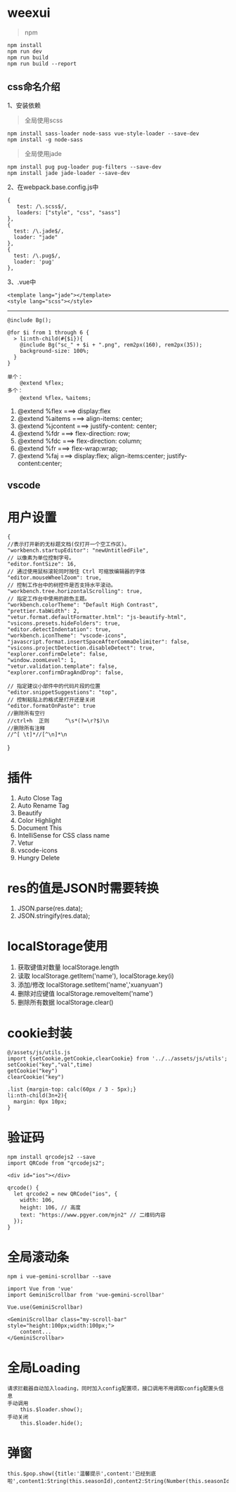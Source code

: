 # weexui
>  npm
 
    npm install
	npm run dev
	npm run build
	npm run build --report

## css命名介绍
1、安装依赖

> 全局使用scss

	npm install sass-loader node-sass vue-style-loader --save-dev
    npm install -g node-sass

> 全局使用jade

    npm install pug pug-loader pug-filters --save-dev
    npm install jade jade-loader --save-dev


2、在webpack.base.config.js中
	
	{  
       test: /\.scss$/,
       loaders: ["style", "css", "sass"]
    },
	{
      test: /\.jade$/,
      loader: "jade"
    },
    {
      test: /\.pug$/,
      loader: 'pug'
    },

3、.vue中 

	<template lang="jade"></template>
	<style lang="scss"></style>

----------

	@include Bg();
	
	@for $i from 1 through 6 {
      > li:nth-child(#{$i}){
        @include Bg("sc_" + $i + ".png", rem2px(160), rem2px(35));
        background-size: 100%;
      }
    }

	单个：
		@extend %flex;
	多个：
		@extend %flex，%aitems;
1. @extend %flex   		===> display:flex
2. @extend %aitems 		===> align-items: center;
3. @extend %jcontent 	===> justify-content: center;
4. @extend %fdr 		===> flex-direction: row;
5. @extend %fdc			===> flex-direction: column;
6. @extend %fr			===> flex-wrap:wrap;
7. @extend %faj			===> display:flex; align-items:center; justify-content:center;

## vscode 
# 用户设置 #
    {
	//表示打开新的无标题文档(仅打开一个空工作区)。
	"workbench.startupEditor": "newUntitledFile",
	// 以像素为单位控制字号。
	"editor.fontSize": 16,
	// 通过使用鼠标滚轮同时按住 Ctrl 可缩放编辑器的字体
	"editor.mouseWheelZoom": true,
	// 控制工作台中的树控件是否支持水平滚动。
	"workbench.tree.horizontalScrolling": true,
	// 指定工作台中使用的颜色主题。
	"workbench.colorTheme": "Default High Contrast",
	"prettier.tabWidth": 2,
	"vetur.format.defaultFormatter.html": "js-beautify-html",
	"vsicons.presets.hideFolders": true,
	"editor.detectIndentation": true,
	"workbench.iconTheme": "vscode-icons",
	"javascript.format.insertSpaceAfterCommaDelimiter": false,
	"vsicons.projectDetection.disableDetect": true,
	"explorer.confirmDelete": false,
	"window.zoomLevel": 1,
	"vetur.validation.template": false,
	"explorer.confirmDragAndDrop": false,

	// 指定建议小部件中的代码片段的位置
	"editor.snippetSuggestions": "top",
	// 控制粘贴上的格式是打开还是关闭
	"editor.formatOnPaste": true
	//删除所有空行
	//ctrl+h  正则     ^\s*(?=\r?$)\n
	//删除所有注释
	//^[ \t]*//[^\n]*\n
}

# 插件 #
1. Auto Close Tag
2. Auto Rename Tag
3. Beautify
4. Color Highlight
5. Document This
6. IntelliSense for CSS class name
7. Vetur
8. vscode-icons
9. Hungry Delete

# res的值是JSON时需要转换 #
1. JSON.parse(res.data);
2. JSON.stringify(res.data);

# localStorage使用 #

1. 获取键值对数量
	localStorage.length
2. 读取
	localStorage.getItem('name'), localStorage.key(i)
3. 添加/修改
	localStorage.setItem('name','xuanyuan')
4. 删除对应键值
	localStorage.removeItem('name')
5. 删除所有数据
	localStorage.clear()

# cookie封装 #

	@/assets/js/utils.js
	import {setCookie,getCookie,clearCookie} from '../../assets/js/utils';
	setCookie("key","val",time)
	getCookie("key")
	clearCookie("key")

	.list {margin-top: calc(60px / 3 - 5px);}
	li:nth-child(3n+2){
      margin: 0px 10px;
    }
	
# 验证码 #
	npm install qrcodejs2 --save 
	import QRCode from "qrcodejs2";

	<div id="ios"></div>

	qrcode() {
      let qrcode2 = new QRCode("ios", {
        width: 106,
        height: 106, // 高度
        text: "https://www.pgyer.com/mjn2" // 二维码内容
      });
	}

# 全局滚动条 #

	npm i vue-gemini-scrollbar --save

	import Vue from 'vue'
	import GeminiScrollbar from 'vue-gemini-scrollbar'
 
	Vue.use(GeminiScrollbar)

	<GeminiScrollbar class="my-scroll-bar" style="height:100px;width:100px;">
		content...
	</GeminiScrollbar>
# 全局Loading #
	请求拦截器自动加入loading，同时加入config配置项，接口调用不用调取config配置头信息
	手动调用
		this.$loader.show();
	手动关闭
		this.$loader.hide();

# 弹窗 #

	this.$pop.show({title:'温馨提示',content:'已经到底啦',content1:String(this.seasonId),content2:String(Number(this.seasonId)+1),number:3});

